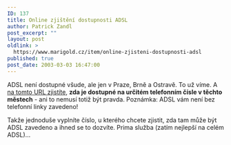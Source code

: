 ```yaml
---
ID: 137
title: Online zjištění dostupnosti ADSL
author: Patrick Zandl
post_excerpt: ""
layout: post
oldlink: >
  https://www.marigold.cz/item/online-zjisteni-dostupnosti-adsl
published: true
post_date: 2003-03-03 16:47:00
---
```

<p>
ADSL není dostupné všude, ale jen v Praze, Brně a Ostravě. To už víme. A <A href="http://cweb.core.telecom.cz:9001/ADSLReg/checkDSLAM.htm" target=_blank>na tomto URL zjistíte</A>, <STRONG>zda je dostupné na určitém telefonním čísle v těchto městech</STRONG> - ani to nemusí totiž být pravda. Poznámka: ADSL vám není bez telefonní linky zavedeno!</p>

<p>
Takže jednoduše vyplníte číslo, u kterého chcete zjistit, zda tam může být ADSL zavedeno a ihned se to dozvíte. Prima služba (zatím nejlepší na celém ADSL)...</p>
